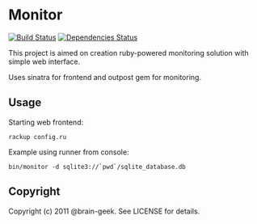 Monitor
===============

[![Build Status](https://secure.travis-ci.org/brain-geek/monitor.png)](http://travis-ci.org/brain-geek/monitor)
[![Dependencies Status](https://gemnasium.com/brain-geek/monitor.png)](https://gemnasium.com/brain-geek/monitor)

This project is aimed on creation ruby-powered monitoring solution with simple web interface.

Uses sinatra for frontend and outpost gem for monitoring. 

Usage
-----
Starting web frontend:

    rackup config.ru


Example using runner from console:

	bin/monitor -d sqlite3://`pwd`/sqlite_database.db


Copyright
---------

Copyright (c) 2011 @brain-geek. See LICENSE for details.

